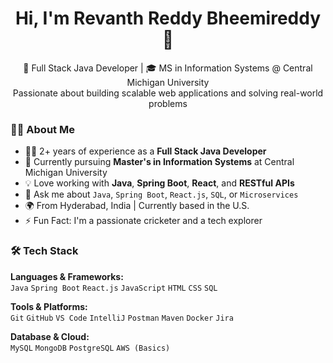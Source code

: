 <h1 align="center">Hi, I'm Revanth Reddy Bheemireddy 👋</h1>

<p align="center">
  🚀 Full Stack Java Developer | 🎓 MS in Information Systems @ Central Michigan University <br>
  Passionate about building scalable web applications and solving real-world problems
</p>

### 🧑‍💻 About Me

- 👨‍💻 2+ years of experience as a **Full Stack Java Developer**
- 🌱 Currently pursuing **Master's in Information Systems** at Central Michigan University
- 💡 Love working with **Java**, **Spring Boot**, **React**, and **RESTful APIs**
- 💬 Ask me about `Java`, `Spring Boot`, `React.js`, `SQL`, or `Microservices`
- 🌍 From Hyderabad, India | Currently based in the U.S.
- ⚡ Fun Fact: I'm a passionate cricketer and a tech explorer

### 🛠️ Tech Stack

**Languages & Frameworks:**  
`Java` `Spring Boot` `React.js` `JavaScript` `HTML` `CSS` `SQL`

**Tools & Platforms:**  
`Git` `GitHub` `VS Code` `IntelliJ` `Postman` `Maven` `Docker` `Jira`

**Database & Cloud:**  
`MySQL` `MongoDB` `PostgreSQL` `AWS (Basics)`


<!--
**revanth9581/revanth9581** is a ✨ _special_ ✨ repository because its `README.md` (this file) appears on your GitHub profile.

Here are some ideas to get you started:

- 🔭 I’m currently working on ...
- 🌱 I’m currently learning ...
- 👯 I’m looking to collaborate on ...
- 🤔 I’m looking for help with ...
- 💬 Ask me about ...
- 📫 How to reach me: ...
- 😄 Pronouns: ...
- ⚡ Fun fact: ...
-->
